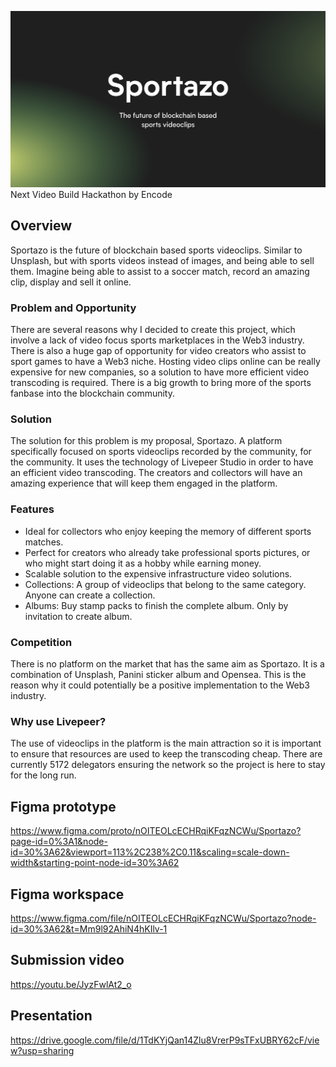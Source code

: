 ![Cover Image](Wallpaper.png)
Next Video Build Hackathon by Encode

## Overview
Sportazo is the future of blockchain based sports videoclips. Similar to Unsplash, but with sports videos instead of images, and being able to sell them. Imagine being able to assist to a soccer match, record an amazing clip, display and sell it online.

### Problem and Opportunity

There are several reasons why I decided to create this project, which involve a lack of video focus sports marketplaces in the Web3 industry. There is also a huge gap of opportunity for video creators who assist to sport games to have a Web3 niche. Hosting video clips online can be really expensive for new companies, so a solution to have more efficient video transcoding is required. There is a big growth to bring more of the sports fanbase into the blockchain community.

### Solution

The solution for this problem is my proposal, Sportazo. A platform specifically focused on sports videoclips recorded by the community, for the community.
It uses the technology of Livepeer Studio in order to have an efficient video transcoding. The creators and collectors will have an amazing experience that will keep them engaged in the platform.

### Features
* Ideal for collectors who enjoy keeping the memory of different sports matches.
* Perfect for creators who already take professional sports pictures, or who might start doing it as a hobby while earning money.
* Scalable solution to the expensive infrastructure video solutions.
* Collections: A group of videoclips that belong to the same category. Anyone can create a collection.
* Albums: Buy stamp packs to finish the complete album. Only by invitation to create album.

### Competition
There is no platform on the market that has the same aim as Sportazo. It is a combination of Unsplash, Panini sticker album and Opensea. This is the reason why it could potentially be a positive implementation to the Web3 industry.

### Why use Livepeer?
The use of videoclips in the platform is the main attraction so it is important to ensure that resources are used to keep the transcoding cheap.
There are currently 5172 delegators ensuring the network so the project is here to stay for the long run.


## Figma prototype
https://www.figma.com/proto/nOITEOLcECHRqiKFqzNCWu/Sportazo?page-id=0%3A1&node-id=30%3A62&viewport=113%2C238%2C0.11&scaling=scale-down-width&starting-point-node-id=30%3A62

## Figma workspace
https://www.figma.com/file/nOITEOLcECHRqiKFqzNCWu/Sportazo?node-id=30%3A62&t=Mm9l92AhiN4hKIlv-1

## Submission video
https://youtu.be/JyzFwlAt2_o

## Presentation
https://drive.google.com/file/d/1TdKYjQan14Zlu8VrerP9sTFxUBRY62cF/view?usp=sharing



